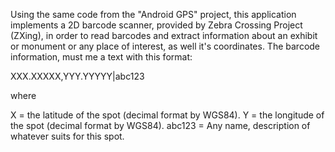 Using the same code from the "Android GPS" project, this application implements a 2D barcode scanner, provided by Zebra Crossing Project (ZXing), in order to read barcodes and extract information about an exhibit or monument or any place of interest, as well it's coordinates. The barcode information, must me a text with this format:

XXX.XXXXX,YYY.YYYYY|abc123

where

X = the latitude of the spot (decimal format by WGS84).
Y = the longitude of the spot (decimal format by WGS84).
abc123 = Any name, description of whatever suits for this spot.
